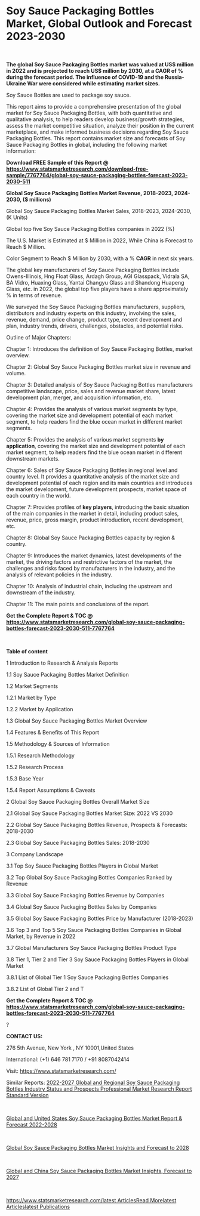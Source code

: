 <h1>Soy Sauce Packaging Bottles Market, Global Outlook and Forecast 2023-2030</h1><br/><p><strong>The global Soy Sauce Packaging Bottles market was valued at US$ million in 2022 and is projected to reach US$ million by 2030, at a <strong>CAGR</strong> of % during the forecast period. The influence of COVID-19 and the Russia-Ukraine War were considered while estimating market sizes.</strong></p>
 
 
 
 <p>Soy Sauce Bottles are used to package soy sauce.</p>
 
 
 
 <p>This report aims to provide a comprehensive presentation of the global market for Soy Sauce Packaging Bottles, with both quantitative and qualitative analysis, to help readers develop business/growth strategies, assess the market competitive situation, analyze their position in the current marketplace, and make informed business decisions regarding Soy Sauce Packaging Bottles. This report contains market size and forecasts of Soy Sauce Packaging Bottles in global, including the following market information:</p>
 
 
 
 <p><strong>Download FREE Sample of this Report @ <a href="https://www.statsmarketresearch.com/download-free-sample/7767764/global-soy-sauce-packaging-bottles-forecast-2023-2030-511">https://www.statsmarketresearch.com/download-free-sample/7767764/global-soy-sauce-packaging-bottles-forecast-2023-2030-511</a></strong></p>
 
 
 
 <p><strong>Global Soy Sauce Packaging Bottles Market Revenue, 2018-2023, 2024-2030, ($ millions)</strong></p>
 
 
 
 <p>Global Soy Sauce Packaging Bottles Market Sales, 2018-2023, 2024-2030, (K Units)</p>
 
 
 
 <p>Global top five Soy Sauce Packaging Bottles companies in 2022 (%)</p>
 
 
 
 <p>The U.S. Market is Estimated at $ Million in 2022, While China is Forecast to Reach $ Million.</p>
 
 
 
 <p>Color Segment to Reach $ Million by 2030, with a % <strong>CAGR</strong> in next six years.</p>
 
 
 
 <p>The global key manufacturers of Soy Sauce Packaging Bottles include Owens-Illinois, Hng Float Glass, Ardagh Group, AGI Glasspack, Vidrala SA, BA Vidro, Huaxing Glass, Yantai Changyu Glass and Shandong Huapeng Glass, etc. in 2022, the global top five players have a share approximately % in terms of revenue.</p>
 
 
 
 <p>We surveyed the Soy Sauce Packaging Bottles manufacturers, suppliers, distributors and industry experts on this industry, involving the sales, revenue, demand, price change, product type, recent development and plan, industry trends, drivers, challenges, obstacles, and potential risks.</p>
 
 
 
 <p>Outline of Major Chapters:</p>
 
 
 
 <p>Chapter 1: Introduces the definition of Soy Sauce Packaging Bottles, market overview.</p>
 
 
 
 <p>Chapter 2: Global Soy Sauce Packaging Bottles market size in revenue and volume.</p>
 
 
 
 <p>Chapter 3: Detailed analysis of Soy Sauce Packaging Bottles manufacturers competitive landscape, price, sales and revenue market share, latest development plan, merger, and acquisition information, etc.</p>
 
 
 
 <p>Chapter 4: Provides the analysis of various market segments by type, covering the market size and development potential of each market segment, to help readers find the blue ocean market in different market segments.</p>
 
 
 
 <p>Chapter 5: Provides the analysis of various market segments <strong>by application</strong>, covering the market size and development potential of each market segment, to help readers find the blue ocean market in different downstream markets.</p>
 
 
 
 <p>Chapter 6: Sales of Soy Sauce Packaging Bottles in regional level and country level. It provides a quantitative analysis of the market size and development potential of each region and its main countries and introduces the market development, future development prospects, market space of each country in the world.</p>
 
 
 
 <p>Chapter 7: Provides profiles of <strong>key players</strong>, introducing the basic situation of the main companies in the market in detail, including product sales, revenue, price, gross margin, product introduction, recent development, etc.</p>
 
 
 
 <p>Chapter 8: Global Soy Sauce Packaging Bottles capacity by region & country.</p>
 
 
 
 <p>Chapter 9: Introduces the market dynamics, latest developments of the market, the driving factors and restrictive factors of the market, the challenges and risks faced by manufacturers in the industry, and the analysis of relevant policies in the industry.</p>
 
 
 
 <p>Chapter 10: Analysis of industrial chain, including the upstream and downstream of the industry.</p>
 
 
 
 <p>Chapter 11: The main points and conclusions of the report.</p>
 
 
 
 <div><b>Get the Complete Report & TOC @ <a href="https://www.statsmarketresearch.com/global-soy-sauce-packaging-bottles-forecast-2023-2030-511-7767764">https://www.statsmarketresearch.com/global-soy-sauce-packaging-bottles-forecast-2023-2030-511-7767764</a></b></div>
 
 
 
 <p><br />
 
 <b>Table of content</b></p>
 
 
 
 <p>1 Introduction to Research & Analysis Reports<br />
 
 1.1 Soy Sauce Packaging Bottles Market Definition<br />
 
 1.2 Market Segments<br />
 
 1.2.1 Market by Type<br />
 
 1.2.2 Market by Application<br />
 
 1.3 Global Soy Sauce Packaging Bottles Market Overview<br />
 
 1.4 Features & Benefits of This Report<br />
 
 1.5 Methodology & Sources of Information<br />
 
 1.5.1 Research Methodology<br />
 
 1.5.2 Research Process<br />
 
 1.5.3 Base Year<br />
 
 1.5.4 Report Assumptions & Caveats<br />
 
 2 Global Soy Sauce Packaging Bottles Overall Market Size<br />
 
 2.1 Global Soy Sauce Packaging Bottles Market Size: 2022 VS 2030<br />
 
 2.2 Global Soy Sauce Packaging Bottles Revenue, Prospects & Forecasts: 2018-2030<br />
 
 2.3 Global Soy Sauce Packaging Bottles Sales: 2018-2030<br />
 
 3 Company Landscape<br />
 
 3.1 Top Soy Sauce Packaging Bottles Players in Global Market<br />
 
 3.2 Top Global Soy Sauce Packaging Bottles Companies Ranked by Revenue<br />
 
 3.3 Global Soy Sauce Packaging Bottles Revenue by Companies<br />
 
 3.4 Global Soy Sauce Packaging Bottles Sales by Companies<br />
 
 3.5 Global Soy Sauce Packaging Bottles Price by Manufacturer (2018-2023)<br />
 
 3.6 Top 3 and Top 5 Soy Sauce Packaging Bottles Companies in Global Market, by Revenue in 2022<br />
 
 3.7 Global Manufacturers Soy Sauce Packaging Bottles Product Type<br />
 
 3.8 Tier 1, Tier 2 and Tier 3 Soy Sauce Packaging Bottles Players in Global Market<br />
 
 3.8.1 List of Global Tier 1 Soy Sauce Packaging Bottles Companies<br />
 
 3.8.2 List of Global Tier 2 and T</p>
 
 
 
 <div><b>Get the Complete Report & TOC @ <a href="https://www.statsmarketresearch.com/global-soy-sauce-packaging-bottles-forecast-2023-2030-511-7767764">https://www.statsmarketresearch.com/global-soy-sauce-packaging-bottles-forecast-2023-2030-511-7767764</a></b></div>
 
 
 
 <p>? </p>
 
 
 
 <p><b>CONTACT US:</b><br />
 
 276 5th Avenue, New York , NY 10001,United States<br />
 
 International: (+1) 646 781 7170 / +91 8087042414<br />
 
 Visit: <a href="https://www.statsmarketresearch.com/">https://www.statsmarketresearch.com/</a><br />
 
 Similar Reports: <a href="https://www.statsmarketresearch.com/global-soy-sauce-packaging-bottles-forecast-2023-2030-511-7767764">2022-2027 Global and Regional Soy Sauce Packaging Bottles Industry Status and Prospects Professional Market Research Report Standard Version</a><br />
 
 <br />
 
 <a href="https://www.statsmarketresearch.com/global-soy-sauce-packaging-bottles-forecast-2023-2030-511-7767764">Global and United States Soy Sauce Packaging Bottles Market Report & Forecast 2022-2028</a><br />
 
 <br />
 
 <a href="https://www.statsmarketresearch.com/global-soy-sauce-packaging-bottles-forecast-2023-2030-511-7767764">Global Soy Sauce Packaging Bottles Market Insights and Forecast to 2028</a><br />
 
 <br />
 
 <a href="https://www.statsmarketresearch.com/global-soy-sauce-packaging-bottles-forecast-2023-2030-511-7767764">Global and China Soy Sauce Packaging Bottles Market Insights, Forecast to 2027</a><br />
 
 <br />
 
 <a href="https://gyeongbokgung.com">https://www.statsmarketresearch.com/</a><a href="https://hallyeomaritime.com">latest Articles</a><a href="https://jingwansa.com">Read More</a><a href="https://nguoiviet.jp/">latest Articles</a><a href="https://www.intelmarketresearch.com/">latest Publications</a></p>